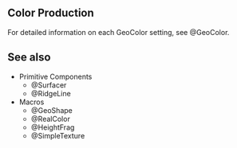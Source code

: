 ## Color Production

For detailed information on each GeoColor setting, see @GeoColor.

## See also
- Primitive Components
    - @Surfacer
    - @RidgeLine
- Macros
    - @GeoShape
    - @RealColor
    - @HeightFrag
    - @SimpleTexture